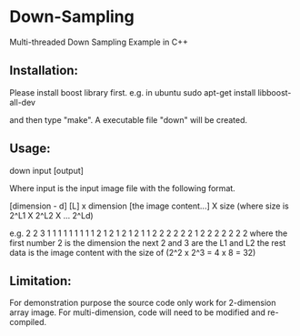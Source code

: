 # Down-Sampling
Multi-threaded Down Sampling Example in C++


## Installation:
Please install boost library first.
e.g. in ubuntu
sudo apt-get install libboost-all-dev

and then type "make".  A executable file "down" will be created.


## Usage:
down input [output]

Where input is the input image file with the following format.

[dimension - d] [L] x dimension [the image content...] X size (where size is 2^L1 X 2^L2 X ... 2^Ld)

e.g. 2 2 3 1 1 1 1 1 1 1 1 1 2 1 2 1 2 1 2 1 1 2 2 2 2 2 2 1 2 2 2 2 2 2 2
where the first number 2 is the dimension
the next 2 and 3 are the L1 and L2
the rest data is the image content with the size of (2^2 x 2^3 = 4 x 8 = 32)


## Limitation:
For demonstration purpose the source code only work for 2-dimension array image.  For multi-dimension, code will need to be modified and re-compiled.
